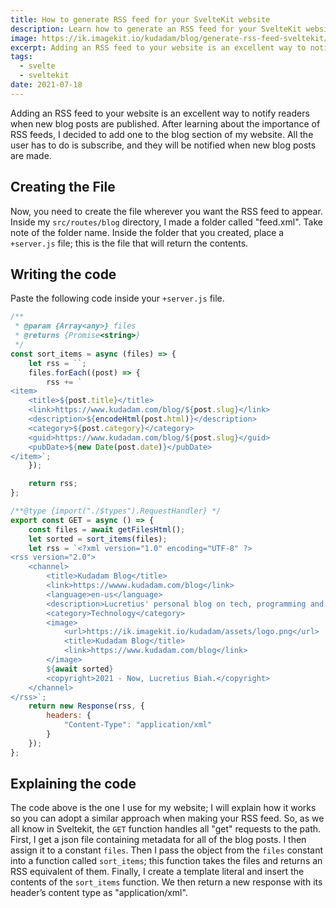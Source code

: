 ```yaml
---
title: How to generate RSS feed for your SvelteKit website
description: Learn how to generate an RSS feed for your SvelteKit website with this step-by-step guide. Keep your readers up-to-date with your latest content
image: https://ik.imagekit.io/kudadam/blog/generate-rss-feed-sveltekit/hero?updatedAt=1683294694031
excerpt: Adding an RSS feed to your website is an excellent way to notify readers when new blog posts are published
tags:
  - svelte
  - sveltekit
date: 2021-07-18
---
```


Adding an RSS feed to your website is an excellent way to notify readers when new blog posts are published.
After learning about the importance of RSS feeds, I decided to add one to the blog section of my website. All the user has to do is subscribe, and they will be notified when new blog posts are made.

## Creating the File

Now, you need to create the file wherever you want the RSS feed to appear. Inside my `src/routes/blog` directory, I made a folder called "feed.xml". Take note of the folder name. Inside the folder that you created, place a `+server.js` file; this is the file that will return the contents.

## Writing the code

Paste the following code inside your `+server.js` file.

```javascript
/**
 * @param {Array<any>} files
 * @returns {Promise<string>}
 */
const sort_items = async (files) => {
	let rss = ``;
	files.forEach((post) => {
		rss += `
<item>
	<title>${post.title}</title>
	<link>https://www.kudadam.com/blog/${post.slug}</link>
	<description>${encodeHtml(post.html)}</description>
	<category>${post.category}</category>
	<guid>https://www.kudadam.com/blog/${post.slug}</guid>
	<pubDate>${new Date(post.date)}</pubDate>
</item>`;
	});

	return rss;
};

/**@type {import("./$types").RequestHandler} */
export const GET = async () => {
	const files = await getFilesHtml();
	let sorted = sort_items(files);
	let rss = `<?xml version="1.0" encoding="UTF-8" ?>
<rss version="2.0">
	<channel>
		<title>Kudadam Blog</title>
		<link>https://wwww.kudadam.com/blog</link>
		<language>en-us</language>
		<description>Lucretius' personal blog on tech, programming and stuff</description>
		<category>Technology</category>
		<image>
			<url>https://ik.imagekit.io/kudadam/assets/logo.png</url>
			<title>Kudadam Blog</title>
			<link>https://www.kudadam.com/blog</link>
		</image>
		${await sorted}
		<copyright>2021 - Now, Lucretius Biah.</copyright>
	</channel>
</rss>`;
	return new Response(rss, {
		headers: {
			"Content-Type": "application/xml"
		}
	});
};
```

## Explaining the code

The code above is the one I use for my website; I will explain how it works so you can adopt a similar approach when making your RSS feed.
So, as we all know in Sveltekit, the `GET` function handles all "get" requests to the path. First, I get a json file containing metadata for all of the blog posts. I then assign it to a constant `files`. Then I pass the object from the `files` constant into a function called `sort_items`; this function takes the files and returns an RSS equivalent of them.
Finally, I create a template literal and insert the contents of the `sort_items` function. We then return a new response with its header’s content type as "application/xml".

